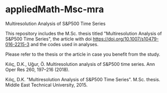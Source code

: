 # appliedMath-Msc-mra
Multiresolution Analysis of S&amp;P500 Time Series

This repository includes the M.Sc. thesis titled "Multiresolution Analysis of S&P500 Time Series", the article with doi https://doi.org/10.1007/s10479-016-2215-3 and the codes used in analyses.

Please refer to the thesis or the article in case you benefit from the study.

Kılıç, D.K., Uğur, Ö. Multiresolution analysis of S&P500 time series. Ann Oper Res 260, 197–216 (2018). 

Kılıç, D.K. "Multiresolution Analysis of S&P500 Time Series". M.Sc. thesis. Middle East Technical University, 2015.
